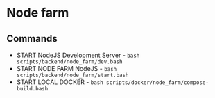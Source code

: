 # Node farm

## Commands

- START NodeJS Development Server - `bash scripts/backend/node_farm/dev.bash`
- START NODE FARM NodeJS - `bash scripts/backend/node_farm/start.bash`
- START LOCAL DOCKER - `bash scripts/docker/node_farm/compose-build.bash`
